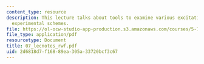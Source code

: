 ```yaml
---
content_type: resource
description: This lecture talks about tools to examine various excitation/detection
  experimental schemes.
file: https://ol-ocw-studio-app-production.s3.amazonaws.com/courses/5-74-introductory-quantum-mechanics-ii-spring-2004/2d6818d7f16889ea305a33720bcf3c67_07_lecnotes_rwf.pdf
file_type: application/pdf
resourcetype: Document
title: 07_lecnotes_rwf.pdf
uid: 2d6818d7-f168-89ea-305a-33720bcf3c67
---
```

